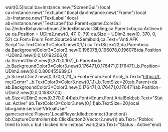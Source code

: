 wait(0.5)local ba=Instance.new("ScreenGui") 
local ca=Instance.new("TextLabel")local da=Instance.new("Frame") 
local _b=Instance.new("TextLabel")local ab=Instance.new("TextLabel")ba.Parent=game.CoreGui 
ba.ZIndexBehavior=Enum.ZIndexBehavior.Sibling;ca.Parent=ba;ca.Active=true 
ca.Position = UDim2.new(0, 47, 0, 79)
ca.Size = UDim2.new(0, 370, 0, 52)
ca.Font=Enum.Font.SourceSansSemibold;ca.Text="Anti AFK Script"ca.TextColor3=Color3.new(0,1,1) 
ca.TextSize=22;da.Parent=ca 
da.BackgroundColor3=Color3.new(0.196078,0.196078,0.196078)da.Position=UDim2.new(0,0,1.0192306,0) 
da.Size=UDim2.new(0,370,0,107)_b.Parent=da 
_b.BackgroundColor3=Color3.new(0.176471,0.176471,0.176471)_b.Position=UDim2.new(0,0,0.800455689,0) 
_b.Size=UDim2.new(0,370,0,21)_b.Font=Enum.Font.Arial;_b.Text="https://t.me/Gxmrr" 
_b.TextColor3=Color3.new(0,1,1)_b.TextSize=20;ab.Parent=da 
ab.BackgroundColor3=Color3.new(0.176471,0.176471,0.176471)ab.Position=UDim2.new(0,0,0.158377,0) 
ab.Size=UDim2.new(0,370,0,44)ab.Font=Enum.Font.ArialBold;ab.Text="Status: Active" 
ab.TextColor3=Color3.new(0,1,1)ab.TextSize=20;local bb=game:service'VirtualUser' 
game:service'Players'.LocalPlayer.Idled:connect(function() 
bb:CaptureController()bb:ClickButton2(Vector2.new()) 
ab.Text="Roblox tried to kick u but i kicked him instead"wait(2)ab.Text="Status : Active"end)
